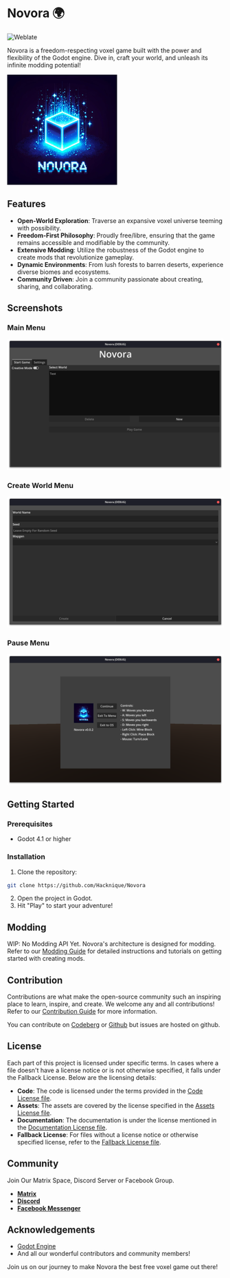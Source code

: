 # Novora 🌍

![Weblate](https://hosted.weblate.org/widget/voxy/voxey/svg-badge.svg)

Novora is a freedom-respecting voxel game built with the power and flexibility of the Godot engine. Dive in, craft your world, and unleash its infinite modding potential!

<img src="./assets/logo.png" width="256" height="256" />

## Features

- **Open-World Exploration**: Traverse an expansive voxel universe teeming with possibility.
- **Freedom-First Philosophy**: Proudly free/libre, ensuring that the game remains accessible and modifiable by the community.
- **Extensive Modding**: Utilize the robustness of the Godot engine to create mods that revolutionize gameplay.
- **Dynamic Environments**: From lush forests to barren deserts, experience diverse biomes and ecosystems.
- **Community Driven**: Join a community passionate about creating, sharing, and collaborating.

## Screenshots

### Main Menu
![Main Menu](./screenshots/main_menu.png)

### Create World Menu
![Create World Menu](./screenshots/create_world.png)

### Pause Menu
![Pause Menu](./screenshots/pause_menu.png)

## Getting Started

### Prerequisites

- Godot 4.1 or higher

### Installation

1. Clone the repository:
```sh
git clone https://github.com/Hacknique/Novora
```

2. Open the project in Godot.
3. Hit "Play" to start your adventure!

## Modding

WIP: No Modding API Yet.
Novora's architecture is designed for modding. Refer to our [Modding Guide](./docs/MODDING.md) for detailed instructions and tutorials on getting started with creating mods.

## Contribution

Contributions are what make the open-source community such an inspiring place to learn, inspire, and create. We welcome any and all contributions! Refer to our [Contribution Guide](./docs/CONTRIBUTING.md) for more information.

You can contribute on [Codeberg](https://codeberg.org/Hacknique/Novora) or [Github](https://github.com/Hacknique/Novora/) but issues are hosted on github.

## License
Each part of this project is licensed under specific terms. In cases where a file doesn't have a license notice or is not otherwise specified, it falls under the Fallback License. Below are the licensing details:

+ **Code**: The code is licensed under the terms provided in the [Code License file](LICENSE).
+ **Assets**: The assets are covered by the license specified in the [Assets License file](assets/LICENSE).
+ **Documentation**: The documentation is under the license mentioned in the [Documentation License file](docs/LICENSE).
+ **Fallback License**: For files without a license notice or otherwise specified license, refer to the [Fallback License file](./LICENSE).

## Community

Join Our Matrix Space, Discord Server or Facebook Group.

- **[Matrix](https://matrix.to/#/#novora:james-clarke.ynh.fr)**
- **[Discord](https://discord.gg/Znwk5cARQm)**
- **[Facebook Messenger](https://m.me/ch/AbYLuYLZzZktEhao/)**

## Acknowledgements

- [Godot Engine](https://godotengine.org/)
- And all our wonderful contributors and community members!

Join us on our journey to make Novora the best free voxel game out there!
